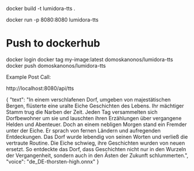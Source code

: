 docker build -t lumidora-tts .

docker run -p 8080:8080 lumidora-tts

# Push to dockerhub
docker login
docker tag my-image:latest domoskanonos/lumidora-tts
docker push domoskanonos/lumidora-tts




Example Post Call:


http://localhost:8080/api/tts

{
"text": "In einem verschlafenen Dorf, umgeben von majestätischen Bergen, flüsterte eine uralte Eiche Geschichten des Lebens. Ihr mächtiger Stamm trug die Narben der Zeit. Jeden Tag versammelten sich Dorfbewohner um sie und lauschten ihren Erzählungen über vergangene Helden und Abenteuer. Doch an einem nebligen Morgen stand ein Fremder unter der Eiche. Er sprach von fernen Ländern und aufregenden Entdeckungen. Das Dorf wurde lebendig von seinen Worten und verließ die vertraute Routine. Die Eiche schwieg, ihre Geschichten wurden von neuen ersetzt. So entdeckte das Dorf, dass Geschichten nicht nur in den Wurzeln der Vergangenheit, sondern auch in den Ästen der Zukunft schlummerten.",
"voice": "de_DE-thorsten-high.onnx"
}